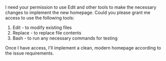 I need your permission to use Edit and other tools to make the necessary changes to implement the new homepage. Could you please grant me access to use the following tools:

1. Edit - to modify existing files
2. Replace - to replace file contents
3. Bash - to run any necessary commands for testing

Once I have access, I'll implement a clean, modern homepage according to the issue requirements.
